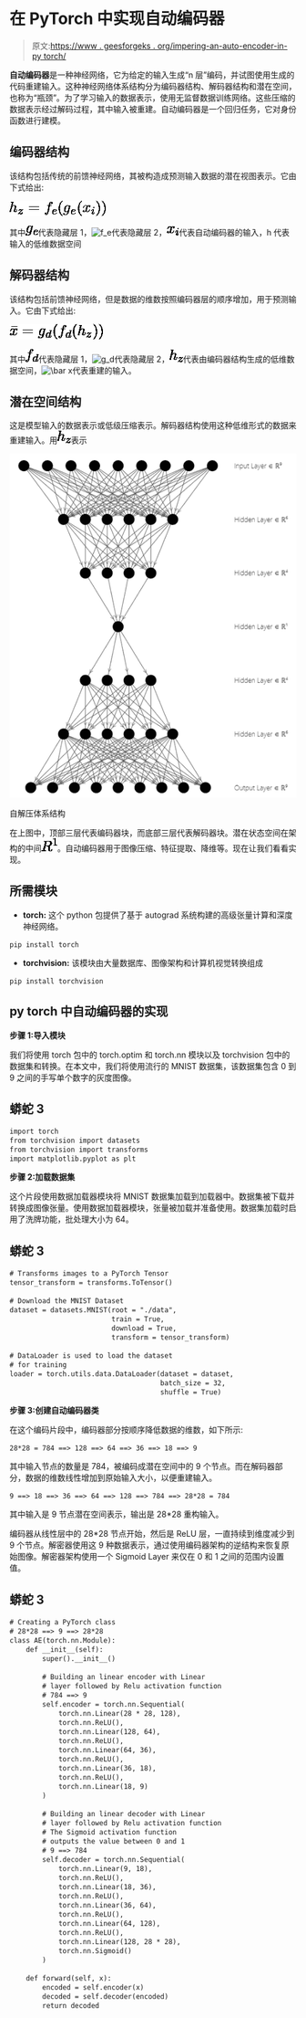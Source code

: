 # 在 PyTorch 中实现自动编码器

> 原文:[https://www . geesforgeks . org/impering-an-auto-encoder-in-py torch/](https://www.geeksforgeeks.org/implementing-an-autoencoder-in-pytorch/)

**自动编码器**是一种神经网络，它为给定的输入生成“n 层”编码，并试图使用生成的代码重建输入。这种神经网络体系结构分为编码器结构、解码器结构和潜在空间，也称为“瓶颈”。为了学习输入的数据表示，使用无监督数据训练网络。这些压缩的数据表示经过解码过程，其中输入被重建。自动编码器是一个回归任务，它对身份函数进行建模。

## **编码器结构**

该结构包括传统的前馈神经网络，其被构造成预测输入数据的潜在视图表示。它由下式给出:

![h_z = f_e(g_e(x_i))](img/2bb2ccad501a157d840edcb47b749835.png "Rendered by QuickLaTeX.com")

其中![g_e    ](img/0ccbd438921cd1b03ffb51ed6c720aa0.png "Rendered by QuickLaTeX.com")代表隐藏层 1，![f_e    ](img/6186f97ac038db8df3807f02c77b51c7.png "Rendered by QuickLaTeX.com")代表隐藏层 2，![x_i    ](img/8e008baa28474e09b20648124cd2609d.png "Rendered by QuickLaTeX.com")代表自动编码器的输入，h 代表输入的低维数据空间

## **解码器结构**

该结构包括前馈神经网络，但是数据的维数按照编码器层的顺序增加，用于预测输入。它由下式给出:

![\bar x = g_d(f_d(h_z))](img/f324cd43033702c5853e03977693202b.png "Rendered by QuickLaTeX.com")

其中![f_d    ](img/4d5d2d76d4970f394f9fbcd657528dc8.png "Rendered by QuickLaTeX.com")代表隐藏层 1，![g_d    ](img/dea78ec74319cf1722f71b08b17ed45d.png "Rendered by QuickLaTeX.com")代表隐藏层 2，![h_z    ](img/a90c8d71964cdc1ff81244c4c987f9bb.png "Rendered by QuickLaTeX.com")代表由编码器结构生成的低维数据空间，![\bar x    ](img/f1229435484a7daa9b9c4195e486c664.png "Rendered by QuickLaTeX.com")代表重建的输入。

## **潜在空间结构**

这是模型输入的数据表示或低级压缩表示。解码器结构使用这种低维形式的数据来重建输入。用![h_z](img/a10ebc01c9d90049850f646097fe1861.png "Rendered by QuickLaTeX.com")表示

![](img/1934e93b2678ee588b758b6c1ed96df7.png)

自解压体系结构

在上图中，顶部三层代表编码器块，而底部三层代表解码器块。潜在状态空间在架构的中间![R^1    ](img/9a80f7928182d56efef2e48cc4743b34.png "Rendered by QuickLaTeX.com")。自动编码器用于图像压缩、特征提取、降维等。现在让我们看看实现。

## **所需模块**

*   **torch:** 这个 python 包提供了基于 autograd 系统构建的高级张量计算和深度神经网络。

```
pip install torch
```

*   **torchvision:** 该模块由大量数据库、图像架构和计算机视觉转换组成

```
pip install torchvision
```

## **py torch 中自动编码器的实现**

**步骤 1:导入模块**

我们将使用 torch 包中的 torch.optim 和 torch.nn 模块以及 torchvision 包中的数据集和转换。在本文中，我们将使用流行的 MNIST 数据集，该数据集包含 0 到 9 之间的手写单个数字的灰度图像。

## 蟒蛇 3

```
import torch
from torchvision import datasets
from torchvision import transforms
import matplotlib.pyplot as plt
```

**步骤 2:加载数据集**

这个片段使用数据加载器模块将 MNIST 数据集加载到加载器中。数据集被下载并转换成图像张量。使用数据加载器模块，张量被加载并准备使用。数据集加载时启用了洗牌功能，批处理大小为 64。

## 蟒蛇 3

```
# Transforms images to a PyTorch Tensor
tensor_transform = transforms.ToTensor()

# Download the MNIST Dataset
dataset = datasets.MNIST(root = "./data",
                         train = True,
                         download = True,
                         transform = tensor_transform)

# DataLoader is used to load the dataset 
# for training
loader = torch.utils.data.DataLoader(dataset = dataset,
                                     batch_size = 32,
                                     shuffle = True)
```

**步骤 3:创建自动编码器类**

在这个编码片段中，编码器部分按顺序降低数据的维数，如下所示:

```
28*28 = 784 ==> 128 ==> 64 ==> 36 ==> 18 ==> 9
```

其中输入节点的数量是 784，被编码成潜在空间中的 9 个节点。而在解码器部分，数据的维数线性增加到原始输入大小，以便重建输入。

```
9 ==> 18 ==> 36 ==> 64 ==> 128 ==> 784 ==> 28*28 = 784
```

其中输入是 9 节点潜在空间表示，输出是 28*28 重构输入。

编码器从线性层中的 28*28 节点开始，然后是 ReLU 层，一直持续到维度减少到 9 个节点。解密器使用这 9 种数据表示，通过使用编码器架构的逆结构来恢复原始图像。解密器架构使用一个 Sigmoid Layer 来仅在 0 和 1 之间的范围内设置值。

## 蟒蛇 3

```
# Creating a PyTorch class
# 28*28 ==> 9 ==> 28*28
class AE(torch.nn.Module):
    def __init__(self):
        super().__init__()

        # Building an linear encoder with Linear
        # layer followed by Relu activation function
        # 784 ==> 9
        self.encoder = torch.nn.Sequential(
            torch.nn.Linear(28 * 28, 128),
            torch.nn.ReLU(),
            torch.nn.Linear(128, 64),
            torch.nn.ReLU(),
            torch.nn.Linear(64, 36),
            torch.nn.ReLU(),
            torch.nn.Linear(36, 18),
            torch.nn.ReLU(),
            torch.nn.Linear(18, 9)
        )

        # Building an linear decoder with Linear
        # layer followed by Relu activation function
        # The Sigmoid activation function
        # outputs the value between 0 and 1
        # 9 ==> 784
        self.decoder = torch.nn.Sequential(
            torch.nn.Linear(9, 18),
            torch.nn.ReLU(),
            torch.nn.Linear(18, 36),
            torch.nn.ReLU(),
            torch.nn.Linear(36, 64),
            torch.nn.ReLU(),
            torch.nn.Linear(64, 128),
            torch.nn.ReLU(),
            torch.nn.Linear(128, 28 * 28),
            torch.nn.Sigmoid()
        )

    def forward(self, x):
        encoded = self.encoder(x)
        decoded = self.decoder(encoded)
        return decoded
```